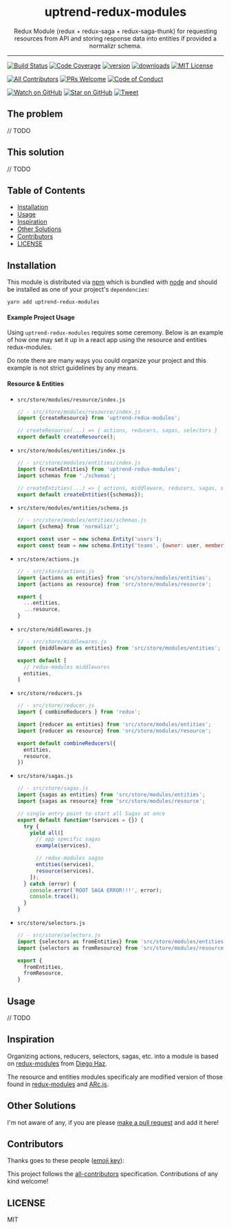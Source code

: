 <div align="center">
<h1>uptrend-redux-modules</h1>

<p>Redux Module (redux + redux-saga + redux-saga-thunk) for requesting resources from API and storing response data into entities if provided a normalizr schema.</p>
</div>

<hr />

[![Build Status][build-badge]][build]
[![Code Coverage][coverage-badge]][coverage]
[![version][version-badge]][package]
[![downloads][downloads-badge]][npmtrends]
[![MIT License][license-badge]][license]

[![All Contributors](https://img.shields.io/badge/all_contributors-0-orange.svg?style=flat-square)](#contributors)
[![PRs Welcome][prs-badge]][prs]
[![Code of Conduct][coc-badge]][coc]

[![Watch on GitHub][github-watch-badge]][github-watch]
[![Star on GitHub][github-star-badge]][github-star]
[![Tweet][twitter-badge]][twitter]

## The problem

// TODO

## This solution

// TODO

## Table of Contents

<!-- START doctoc generated TOC please keep comment here to allow auto update -->

<!-- DON'T EDIT THIS SECTION, INSTEAD RE-RUN doctoc TO UPDATE -->

* [Installation](#installation)
* [Usage](#usage)
* [Inspiration](#inspiration)
* [Other Solutions](#other-solutions)
* [Contributors](#contributors)
* [LICENSE](#license)

<!-- END doctoc generated TOC please keep comment here to allow auto update -->

## Installation

This module is distributed via [npm][npm] which is bundled with [node][node] and
should be installed as one of your project's `dependencies`:

```
yarn add uptrend-redux-modules
```

#### Example Project Usage

Using `uptrend-redux-modules` requires some ceremony. Below is an example of how
one may set it up in a react app using the resource and entities redux-modules.

Do note there are many ways you could organize your project and this example is
not strict guidelines by any means.

#### Resource & Entities

* `src/store/modules/resource/index.js`

   ```js
   // - src/store/modules/resource/index.js
   import {createResource} from 'uptrend-redux-modules';
   
   // createResource(...) => { actions, reducers, sagas, selectors }
   export default createResource();
   ```
   
 * `src/store/modules/entities/index.js`

   ```js
   // - src/store/modules/entities/index.js
   import {createEntities} from 'uptrend-redux-modules';
   import schemas from './schemas';
   
   // createEntities(...) => { actions, middleware, reducers, sagas, selectors }
   export default createEntities({schemas});
   ```
   
 * `src/store/modules/entities/schema.js`

   ```js
   // - src/store/modules/entities/schemas.js
   import {schema} from 'normalizr';
   
   export const user = new schema.Entity('users');
   export const team = new schema.Entity('teams', {owner: user, members: [user]});
   ```
   
 * `src/store/actions.js`

   ```js
   // - src/store/actions.js
   import {actions as entities} from 'src/store/modules/entities';
   import {actions as resource} from 'src/store/modules/resource';
   
   export {
     ...entities,
     ...resource,
   }
   ```
   
 * `src/store/middlewares.js`

   ```js
   // - src/store/middlewares.js
   import {middleware as entities} from 'src/store/modules/entities';
   
   export default [
     // redux-modules middlewares
     entities,
   ]
   ```
   

 * `src/store/reducers.js`

   ```js
   // - src/store/reducer.js
   import { combineReducers } from 'redux';
   
   import {reducer as entities} from 'src/store/modules/entities';
   import {reducer as resource} from 'src/store/modules/resource';
   
   export default combineReducers({
     entities,
     resource,
   })
   ```
   
 * `src/store/sagas.js`

   ```js
   // - src/store/sagas.js
   import {sagas as entities} from 'src/store/modules/entities';
   import {sagas as resource} from 'src/store/modules/resource';
   
   // single entry point to start all Sagas at once
   export default function*(services = {}) {
     try {
       yield all([
         // app specific sagas
         example(services),
   
         // redux-modules sagas
         entities(services),
         resource(services),
       ]);
     } catch (error) {
       console.error('ROOT SAGA ERROR!!!', error);
       console.trace();
     }
   }
   ```
   
 * `src/store/selectors.js`

   ```js
   // - src/store/selectors.js
   import {selectors as fromEntities} from 'src/store/modules/entities';
   import {selectors as fromResource} from 'src/store/modules/resource';
   
   export {
     fromEntities,
     fromResource,
   }
   ```

## Usage

// TODO

## Inspiration

Organizing actions, reducers, selectors, sagas, etc. into a module is based on
[redux-modules][redux-modules] from [Diego Haz](https://twitter.com/diegohaz).

The resource and entities modules specificaly are modified version of those
found in [redux-modules][redux-modules] and [ARc.js][arc-redux-modules].

## Other Solutions

I'm not aware of any, if you are please [make a pull request][prs] and add it
here!

## Contributors

<!-- ALL-CONTRIBUTORS-LIST:START - Do not remove or modify this section -->

<!-- prettier-ignore -->
<!-- ALL-CONTRIBUTORS-LIST:END -->

Thanks goes to these people ([emoji key][emojis]):

<!-- ALL-CONTRIBUTORS-LIST:START - Do not remove or modify this section -->

<!-- prettier-ignore -->
<!-- ALL-CONTRIBUTORS-LIST:END -->

This project follows the [all-contributors][all-contributors] specification.
Contributions of any kind welcome!

## LICENSE

MIT

[npm]: https://www.npmjs.com/
[node]: https://nodejs.org
[build-badge]: https://img.shields.io/travis/uptrend-tech/uptrend-redux-modules.svg?style=flat-square
[build]: https://travis-ci.org/uptrend-tech/uptrend-redux-modules
[coverage-badge]: https://img.shields.io/codecov/c/github/uptrend-tech/uptrend-redux-modules.svg?style=flat-square
[coverage]: https://codecov.io/github/uptrend-tech/uptrend-redux-modules
[version-badge]: https://img.shields.io/npm/v/uptrend-redux-modules.svg?style=flat-square
[package]: https://www.npmjs.com/package/uptrend-redux-modules
[downloads-badge]: https://img.shields.io/npm/dm/uptrend-redux-modules.svg?style=flat-square
[npmtrends]: http://www.npmtrends.com/uptrend-redux-modules
[license-badge]: https://img.shields.io/npm/l/uptrend-redux-modules.svg?style=flat-square
[license]: https://github.com/uptrend-tech/uptrend-redux-modules/blob/master/LICENSE
[prs-badge]: https://img.shields.io/badge/PRs-welcome-brightgreen.svg?style=flat-square
[prs]: http://makeapullrequest.com
[donate-badge]: https://img.shields.io/badge/$-support-green.svg?style=flat-square
[coc-badge]: https://img.shields.io/badge/code%20of-conduct-ff69b4.svg?style=flat-square
[coc]: https://github.com/uptrend-tech/uptrend-redux-modules/blob/master/other/CODE_OF_CONDUCT.md
[github-watch-badge]: https://img.shields.io/github/watchers/uptrend-tech/uptrend-redux-modules.svg?style=social
[github-watch]: https://github.com/uptrend-tech/uptrend-redux-modules/watchers
[github-star-badge]: https://img.shields.io/github/stars/uptrend-tech/uptrend-redux-modules.svg?style=social
[github-star]: https://github.com/uptrend-tech/uptrend-redux-modules/stargazers
[twitter]: https://twitter.com/intent/tweet?text=Check%20out%20uptrend-redux-modules%20by%20%40uptrend-tech%20https%3A%2F%2Fgithub.com%2Fuptrend-tech%2Fuptrend-redux-modules%20%F0%9F%91%8D
[twitter-badge]: https://img.shields.io/twitter/url/https/github.com/uptrend-tech/uptrend-redux-modules.svg?style=social
[emojis]: https://github.com/uptrend-tech/all-contributors#emoji-key
[all-contributors]: https://github.com/uptrend-tech/all-contributors
[arc-redux-modules]: https://github.com/diegohaz/arc/wiki/Redux-modules
[redux-modules]: https://github.com/diegohaz/redux-modules
